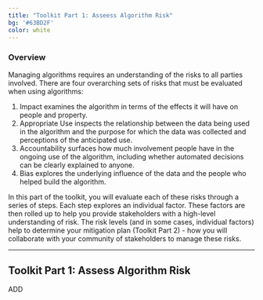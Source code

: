 ```yaml
---
title: "Toolkit Part 1: Asseess Algorithm Risk"
bg: '#63BD2F'
color: white
---
```


### Overview
Managing algorithms requires an understanding of the risks to all parties involved. There are four overarching sets of risks that must be evaluated when using algorithms:

1. Impact examines the algorithm in terms of the effects it will have on people and property.
2. Appropriate Use inspects the relationship between the data being used in the algorithm and the purpose for which the data was collected and perceptions of the anticipated use.
3. Accountability surfaces how much involvement people have in the ongoing use of the algorithm, including whether automated decisions can be clearly explained to anyone.
4. Bias explores the underlying influence of the data and the people who helped build the algorithm.

In this part of the toolkit, you will evaluate each of these risks through a series of steps. Each step explores an individual factor. These factors are then rolled up to help you provide stakeholders with a high-level understanding of risk. The risk levels (and in some cases, individual factors) help to determine your mitigation plan (Toolkit Part 2) - how you will collaborate with your community of stakeholders to manage these risks.

-------------------------

## Toolkit Part 1: Assess Algorithm Risk

ADD
